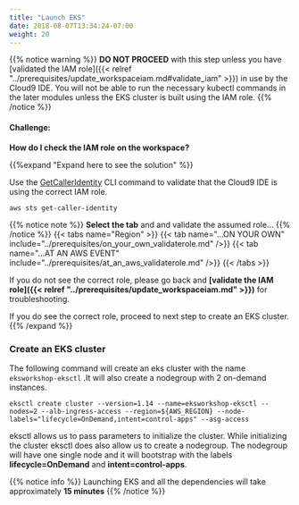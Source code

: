 ```yaml
---
title: "Launch EKS"
date: 2018-08-07T13:34:24-07:00
weight: 20
---
```



{{% notice warning %}}
**DO NOT PROCEED** with this step unless you have [validated the IAM role]({{< relref "../prerequisites/update_workspaceiam.md#validate_iam" >}}) in use by the Cloud9 IDE. You will not be able to run the necessary kubectl commands in the later modules unless the EKS cluster is built using the IAM role.
{{% /notice %}}

#### Challenge:
**How do I check the IAM role on the workspace?**

{{%expand "Expand here to see the solution" %}}

Use the [GetCallerIdentity](https://docs.aws.amazon.com/cli/latest/reference/sts/get-caller-identity.html) CLI command to validate that the Cloud9 IDE is using the correct IAM role.

```
aws sts get-caller-identity

```

{{% notice note %}}
**Select the tab** and and validate the assumed role…
{{% /notice %}}
{{< tabs name="Region" >}}
    {{< tab name="...ON YOUR OWN" include="../prerequisites/on_your_own_validaterole.md" />}}
    {{< tab name="...AT AN AWS EVENT" include="../prerequisites/at_an_aws_validaterole.md" />}}
{{< /tabs >}}

If you do not see the correct role, please go back and **[validate the IAM role]({{< relref "../prerequisites/update_workspaceiam.md" >}})** for troubleshooting.

If you do see the correct role, proceed to next step to create an EKS cluster.
{{% /expand %}}


### Create an EKS cluster

The following command will create an eks cluster with the name `eksworkshop-eksctl`
.It will also create a nodegroup with 2 on-demand instances.

```
eksctl create cluster --version=1.14 --name=eksworkshop-eksctl --nodes=2 --alb-ingress-access --region=${AWS_REGION} --node-labels="lifecycle=OnDemand,intent=control-apps" --asg-access
```

eksctl allows us to pass parameters to initialize the cluster. While initializing the cluster eksctl does also allow us to create a nodegroup. The nodegroup will have one single node and it will bootstrap with the labels **lifecycle=OnDemand** and **intent=control-apps**.

{{% notice info %}}
Launching EKS and all the dependencies will take approximately **15 minutes**
{{% /notice %}}


